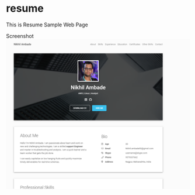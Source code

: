 # resume
This is Resume Sample Web Page

Screenshot <br/>
  ![alt text](https://github.com/ANIKHILT/resumesite/blob/master/screenshot.png)<br/>

